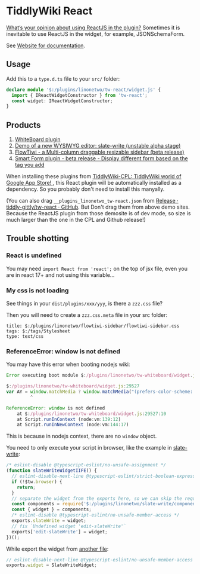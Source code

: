 # TiddlyWiki React

[What’s your opinion about using ReactJS in the plugin?](https://talk.tiddlywiki.org/t/whats-your-opinion-about-using-reactjs-in-the-plugin/2191) Sometimes it is inevitable to use ReactJS in the widget, for example, JSONSchemaForm.

See [Website for documentation](https://tiddly-gittly.github.io/tw-react/#%24%3A%2Fplugins%2Flinonetwo%2Ftw-react%2Freadme:%24%3A%2Fplugins%2Flinonetwo%2Ftw-react%2Freadme%20Index).

## Usage

Add this to a `type.d.ts` file to your `src/` folder:

```ts
declare module '$:/plugins/linonetwo/tw-react/widget.js' {
  import { IReactWidgetConstructor } from 'tw-react';
  const widget: IReactWidgetConstructor;
}
```

## Products

1. [WhiteBoard plugin](https://talk.tiddlywiki.org/t/whiteboard-plugin-v0-2-3/5302)
2. [Demo of a new WYSIWYG editor: slate-write (unstable alpha stage)](https://talk.tiddlywiki.org/t/demo-of-a-new-wysiwyg-editor-slate-write-unstable-alpha-stage/2788)
3. [FlowTiwi - a Multi-column draggable resizable sidebar (beta release)](https://talk.tiddlywiki.org/t/flowtiwi-a-multi-column-draggable-resizable-sidebar-beta-release/3128)
4. [Smart Form plugin - beta release - Display different form based on the tag you add](https://talk.tiddlywiki.org/t/smart-form-plugin-beta-release-display-different-form-based-on-the-tag-you-add/2417)

When installing these plugins from [TiddlyWiki-CPL: TiddlyWiki world of Google App Store! ](https://talk.tiddlywiki.org/t/tiddlywiki-cpl-tiddlywiki-world-of-google-app-store/2140) , this React plugin will be automatically installed as a dependency. So you probably don't need to install this manyally.

(You can also drag `__plugins_linonetwo_tw-react.json` from [Release · tiddly-gittly/tw-react · GitHub](https://github.com/tiddly-gittly/tw-react/releases/latest). But Don't drag them from above demo sites. Because the ReactJS plugin from those demosite is of dev mode, so size is much larger than the one in the CPL and Github release!)

## Trouble shotting

### React is undefined

You may need `import React from 'react';` on the top of jsx file, even you are in react 17+ and not using this variable...

### My css is not loading

See things in your `dist/plugins/xxx/yyy`, is there a `zzz.css` file?

Then you will need to create a `zzz.css.meta` file in your src folder:

```tid
title: $:/plugins/linonetwo/flowtiwi-sidebar/flowtiwi-sidebar.css
tags: $:/tags/Stylesheet
type: text/css
```

### ReferenceError: window is not defined

You may have this error when booting nodejs wiki:

```js
Error executing boot module $:/plugins/linonetwo/tw-whiteboard/widget.js: {}

$:/plugins/linonetwo/tw-whiteboard/widget.js:29527
var AY = window.matchMedia ? window.matchMedia("(prefers-color-scheme: dark)").matches : false;
         ^

ReferenceError: window is not defined
    at $:/plugins/linonetwo/tw-whiteboard/widget.js:29527:10
    at Script.runInContext (node:vm:139:12)
    at Script.runInNewContext (node:vm:144:17)
```

This is because in nodejs context, there are no `window` object.

You need to only execute your script in browser, like the example in [slate-write](https://github.com/tiddly-gittly/slate-write/blob/a5201885dc839d9b4ce1c25de55b80fb61f08e7b/src/widget.js):

```js
/* eslint-disable @typescript-eslint/no-unsafe-assignment */
(function slateWriteWidgetIIFE() {
  // eslint-disable-next-line @typescript-eslint/strict-boolean-expressions
  if (!$tw.browser) {
    return;
  }
  // separate the widget from the exports here, so we can skip the require of react code if `!$tw.browser`. Those ts code will error if loaded in the nodejs side.
  const components = require('$:/plugins/linonetwo/slate-write/components/index.js');
  const { widget } = components;
  /* eslint-disable @typescript-eslint/no-unsafe-member-access */
  exports.slateWrite = widget;
  // fix `Undefined widget 'edit-slateWrite'`
  exports['edit-slateWrite'] = widget;
})();
```

While export the widget from [another file](https://github.com/tiddly-gittly/slate-write/blob/a5201885dc839d9b4ce1c25de55b80fb61f08e7b/src/editor/index.ts#L174):

```js
// eslint-disable-next-line @typescript-eslint/no-unsafe-member-access
exports.widget = SlateWriteWidget;
```
